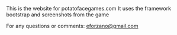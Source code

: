 This is the website for potatofacegames.com
It uses the framework bootstrap and screenshots from the game

For any questions or comments:
eforzano@gmail.com
